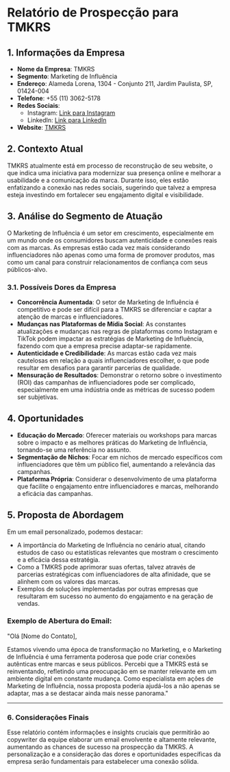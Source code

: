 # Relatório de Prospecção para TMKRS

## 1. Informações da Empresa
- **Nome da Empresa**: TMKRS
- **Segmento**: Marketing de Influência
- **Endereço**: Alameda Lorena, 1304 - Conjunto 211, Jardim Paulista, SP, 01424-004
- **Telefone**: +55 (11) 3062-5178
- **Redes Sociais**: 
  - Instagram: [Link para Instagram](https://www.instagram.com)
  - LinkedIn: [Link para LinkedIn](https://www.linkedin.com)
- **Website**: [TMKRS](http://www.tmkrs.co)

## 2. Contexto Atual
TMKRS atualmente está em processo de reconstrução de seu website, o que indica uma iniciativa para modernizar sua presença online e melhorar a usabilidade e a comunicação da marca. Durante isso, eles estão enfatizando a conexão nas redes sociais, sugerindo que talvez a empresa esteja investindo em fortalecer seu engajamento digital e visibilidade.

## 3. Análise do Segmento de Atuação
O Marketing de Influência é um setor em crescimento, especialmente em um mundo onde os consumidores buscam autenticidade e conexões reais com as marcas. As empresas estão cada vez mais considerando influenciadores não apenas como uma forma de promover produtos, mas como um canal para construir relacionamentos de confiança com seus públicos-alvo.

### 3.1. Possíveis Dores da Empresa
- **Concorrência Aumentada**: O setor de Marketing de Influência é competitivo e pode ser difícil para a TMKRS se diferenciar e captar a atenção de marcas e influenciadores.
- **Mudanças nas Plataformas de Mídia Social**: As constantes atualizações e mudanças nas regras de plataformas como Instagram e TikTok podem impactar as estratégias de Marketing de Influência, fazendo com que a empresa precise adaptar-se rapidamente.
- **Autenticidade e Credibilidade**: As marcas estão cada vez mais cautelosas em relação a quais influenciadores escolher, o que pode resultar em desafios para garantir parcerias de qualidade.
- **Mensuração de Resultados**: Demonstrar o retorno sobre o investimento (ROI) das campanhas de influenciadores pode ser complicado, especialmente em uma indústria onde as métricas de sucesso podem ser subjetivas.

## 4. Oportunidades
- **Educação do Mercado**: Oferecer materiais ou workshops para marcas sobre o impacto e as melhores práticas do Marketing de Influência, tornando-se uma referência no assunto.
- **Segmentação de Nichos**: Focar em nichos de mercado específicos com influenciadores que têm um público fiel, aumentando a relevância das campanhas.
- **Plataforma Própria**: Considerar o desenvolvimento de uma plataforma que facilite o engajamento entre influenciadores e marcas, melhorando a eficácia das campanhas.

## 5. Proposta de Abordagem
Em um email personalizado, podemos destacar:
- A importância do Marketing de Influência no cenário atual, citando estudos de caso ou estatísticas relevantes que mostram o crescimento e a eficácia dessa estratégia.
- Como a TMKRS pode aprimorar suas ofertas, talvez através de parcerias estratégicas com influenciadores de alta afinidade, que se alinhem com os valores das marcas.
- Exemplos de soluções implementadas por outras empresas que resultaram em sucesso no aumento do engajamento e na geração de vendas.

### Exemplo de Abertura do Email:
"Olá [Nome do Contato],

Estamos vivendo uma época de transformação no Marketing, e o Marketing de Influência é uma ferramenta poderosa que pode criar conexões autênticas entre marcas e seus públicos. Percebi que a TMKRS está se reinventando, refletindo uma preocupação em se manter relevante em um ambiente digital em constante mudança. Como especialista em ações de Marketing de Influência, nossa proposta poderia ajudá-los a não apenas se adaptar, mas a se destacar ainda mais nesse panorama."

---

### 6. Considerações Finais
Esse relatório contém informações e insights cruciais que permitirão ao copywriter da equipe elaborar um email envolvente e altamente relevante, aumentando as chances de sucesso na prospecção da TMKRS. A personalização e a consideração das dores e oportunidades específicas da empresa serão fundamentais para estabelecer uma conexão sólida.